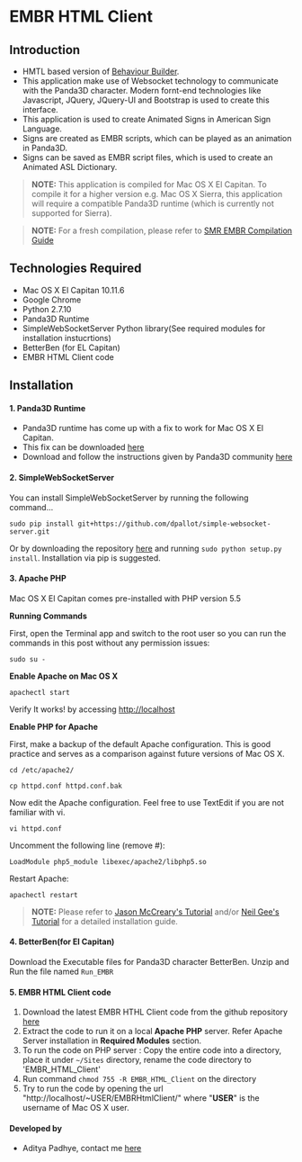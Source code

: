 # EMBR HTML Client

## Introduction
* HMTL based version of [Behaviour Builder](https://github.com/alexisheloir/EMBOTS).
* This application make use of Websocket technology to communicate with the Panda3D character. Modern fornt-end technologies like Javascript, JQuery, JQuery-UI and Bootstrap is used to create this interface.
* This application is used to create Animated Signs in American Sign Language.
* Signs are created as EMBR scripts, which can be played as an animation in Panda3D.
* Signs can be saved as EMBR script files, which is used to create an Animated ASL Dictionary.

> __NOTE:__ This application is compiled for Mac OS X El Capitan. To compile it for a higher version e.g. Mac OS X Sierra, this application will require a compatible Panda3D runtime (which is currently not supported for Sierra).

> __NOTE:__ For a fresh compilation, please refer to [SMR EMBR Compilation Guide](smr_embr_compilation_guide/SMR_EMBR_Compilation_Guide.docx)

	
## Technologies Required

* Mac OS X El Capitan 10.11.6
* Google Chrome
* Python 2.7.10
* Panda3D Runtime
* SimpleWebSocketServer Python library(See required modules for installation instucrtions)
* BetterBen (for EL Capitan)
* EMBR HTML Client code

## Installation

#### 1. Panda3D Runtime
* Panda3D runtime has come up with a fix to work for Mac OS X El Capitan.
* This fix can be downloaded [here](http://buildbot.panda3d.org/downloads/828fe2af88adfade885ee468c32c87464e989048/Panda3D-Runtime-1.0.4-828fe2a.dmg)
* Download and follow the instructions given by Panda3D community [here](https://www.panda3d.org/blog/update-for-mac-os-x-el-capitan/)
    
#### 2. SimpleWebSocketServer

You can install SimpleWebSocketServer by running the following command...

`sudo pip install git+https://github.com/dpallot/simple-websocket-server.git`

Or by downloading the repository [here](https://github.com/dpallot/simple-websocket-server.git) and running `sudo python setup.py install`.
Installation via pip is suggested.

#### 3. Apache PHP

Mac OS X El Capitan comes pre-installed with PHP version 5.5 

__Running Commands__

First, open the Terminal app and switch to the root user so you can run the commands in this post without any permission issues:

`sudo su -`

__Enable Apache on Mac OS X__

`apachectl start`

Verify It works! by accessing [http://localhost](http://localhost)

__Enable PHP for Apache__

First, make a backup of the default Apache configuration. This is good practice and serves as a comparison against future versions of Mac OS X.

`cd /etc/apache2/`

`cp httpd.conf httpd.conf.bak`

Now edit the Apache configuration. Feel free to use TextEdit if you are not familiar with vi.

`vi httpd.conf`

Uncomment the following line (remove #):

`LoadModule php5_module libexec/apache2/libphp5.so`

Restart Apache:

`apachectl restart`

> __NOTE:__ Please refer to [Jason McCreary's Tutorial](https://jason.pureconcepts.net/2015/10/install-apache-php-mysql-mac-os-x-el-capitan/) and/or [Neil Gee's Tutorial](https://coolestguidesontheplanet.com/get-apache-mysql-php-and-phpmyadmin-working-on-osx-10-11-el-capitan/) for a detailed installation guide.

#### 4. BetterBen(for El Capitan)
Download the Executable files for Panda3D character BetterBen.
Unzip and Run the file named `Run_EMBR`
	
#### 5. EMBR HTML Client code

1. Download the latest EMBR HTHL Client code from the github repository [here](https://github.com/adityapadhye1507/EMBR-HTML-Client)
2. Extract the code to run it on a local __Apache PHP__ server. Refer Apache Server installation in __Required Modules__ section.
3. To run the code on PHP server : Copy the entire code into a directory, place it under `~/Sites` directory, rename the code directory to 'EMBR_HTML_Client'
4. Run command `chmod 755 -R EMBR_HTML_Client` on the directory
5. Try to run the code by opening the url "http://localhost/~USER/EMBRHtmlClient/" where "__USER__" is the username of Mac OS X user. 
	
#### Developed by
* Aditya Padhye, contact me [here](adityapadhye1507@gmail.com)
